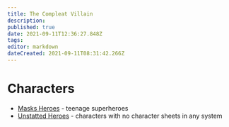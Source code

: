 ```yaml
---
title: The Compleat Villain
description: 
published: true
date: 2021-09-11T12:36:27.848Z
tags: 
editor: markdown
dateCreated: 2021-09-11T08:31:42.266Z
---
```


# Characters

* [Masks Heroes](masks-heroes) - teenage superheroes
* [Unstatted Heroes](unstatted-heroes) - characters with no character sheets in any system